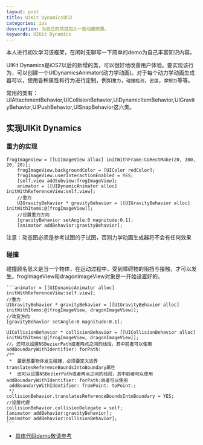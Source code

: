 ```yaml
---
layout: post
title: UIKit Dynamics学习
categories: ios
description: 为自己的项目加入一些动画效果。
keywords: UIKit Dynamics
---
```

本人进行初次学习该框架，在闲时无聊写一下简单的demo为自己丰富知识内容。

UIKit Dynamics是iOS7以后的新增的类，可以很好地改善用户体验。要实现该行为，可以创建一个UIDynamicsAnimator(动力学动画)。对于每个动力学动画生成器可以，使用各种属性和行为进行定制，例如`重力`，`碰撞检测`，`密度`，`摩擦力`等等。

常用的类有：UIAttachmentBehavior,UICollisionBehavior,UIDynamicItemBehavior,UIGravityBehavior,UIPushBehavior,UISnapBehavior这六类。


## 实现UIKit Dynamics

### 重力的实现


```
frogImageView = [[UIImageView alloc] initWithFrame:CGRectMake(20, 300, 20, 20)];
    frogImageView.backgroundColor = [UIColor redColor];
    frogImageView.userInteractionEnabled = YES;
    [self.view addSubview:frogImageView];
    animator = [[UIDynamicAnimator alloc] initWithReferenceView:self.view];
    //重力
    UIGravityBehavior * gravityBehavior = [[UIGravityBehavior alloc] initWithItems:@[frogImageView]];
    //设置重力方向
    [gravityBehavior setAngle:0 magnitude:0.1];
    [animator addBehavior:gravityBehavior];
 ```
 
 注意：动态图必须是参考试图的子试图，否则力学动画生成器将不会有任何效果
 
### 碰撞

碰撞顾名思义是当一个物体，在运动过程中，受到障碍物的阻挡与接触，才可以发生。frogImageView和dragonImageView对象是一开始设置好的。

    ```animator = [[UIDynamicAnimator alloc] initWithReferenceView:self.view];
    //重力
    UIGravityBehavior * gravityBehavior = [[UIGravityBehavior alloc] initWithItems:@[frogImageView, dragonImageView]];
    //改变方向
    [gravityBehavior setAngle:0 magnitude:0.1];
    
    UICollisionBehavior * collisionBehavior = [[UICollisionBehavior alloc] initWithItems:@[frogImageView, dragonImageView]];
    //。还可以设置NSBezierPath或者两点之间的线段，其中前者可以使用addBoundaryWithIdentifier: forPath:
    /**
     *  要是想要物体发生碰撞，必须要定义边界translatesReferenceBoundsIntoBoundary属性
     *  还可以设置NSBezierPath或者两点之间的线段，其中前者可以使用addBoundaryWithIdentifier: forPath:后者可以使用
     addBoundaryWithIdentifier: fromPoint: toPoint:;
     */
    collisionBehavior.translatesReferenceBoundsIntoBoundary = YES;
    //设置代理
    collisionBehavior.collisionDelegate = self;
    [animator addBehavior:gravityBehavior];
    [animator addBehavior:collisionBehavior];
    ```



* [具体代码demo敬请参考](https://github.com/ztmengyuxuan/UIKitDybanics.git)


